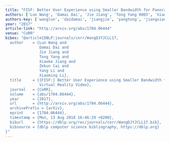 ```yaml
---
title: "FISF: Better User Experience using Smaller Bandwidth for Panoramic Virtual Reality Video"
authors: ['Lun Wang', 'Damai Dai', 'Jie Jiang', 'Tong Yang 0003', 'Xiaoke Jiang', 'Zekun Cai', 'Yang Li', 'Xiaoming Li']
authors-key: ['wanglun', 'daidamai', 'jiangjie', 'yangtong', 'jiangxiaoke', 'caizekun', 'liyang', 'lixiaoming']
year: "2017"
article-link: "http://arxiv.org/abs/1704.06444"
venue: "CoRR"
bibex: "@article{DBLP:journals/corr/WangDJYJCLL17,
  author    = {Lun Wang and
               Damai Dai and
               Jie Jiang and
               Tong Yang and
               Xiaoke Jiang and
               Zekun Cai and
               Yang Li and
               Xiaoming Li},
  title     = {{FISF:} Better User Experience using Smaller Bandwidth for Panoramic
               Virtual Reality Video},
  journal   = {CoRR},
  volume    = {abs/1704.06444},
  year      = {2017},
  url       = {http://arxiv.org/abs/1704.06444},
  archivePrefix = {arXiv},
  eprint    = {1704.06444},
  timestamp = {Mon, 13 Aug 2018 16:46:29 +0200},
  biburl    = {https://dblp.org/rec/journals/corr/WangDJYJCLL17.bib},
  bibsource = {dblp computer science bibliography, https://dblp.org}
}"
---
```

